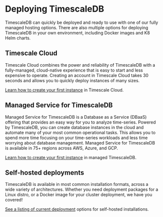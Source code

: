 # Deploying TimescaleDB

TimescaleDB can quickly be deployed and ready to use with one of our
fully managed hosting options. There are also multiple options for
deploying TimescaleDB in your own environment, including Docker images
and K8 Helm charts.

## Timescale Cloud

Timescale Cloud combines the power and reliability of TimescaleDB with a
fully-managed, cloud-native experience that is easy to start and less expensive
to operate. Creating an account in Timescale Cloud takes 30 seconds and allows
you to quickly deploy instances of many sizes.

[Learn how to create your first instance][timescale-cloud] in Timescale Cloud.


## Managed Service for TimescaleDB

Managed Service for TimescaleDB is a Database as a Service (DBaaS) offering that provides an easy
way for you to analyze time-series. Powered by TimescaleDB, you can create database
 instances in the cloud and automate many of your most common operational tasks.
 This allows you to spend more time focusing on your time-series workloads and less
 time worrying about database management. Managed Service for TimescaleDB is available in 75+
 regions across AWS, Azure, and GCP.

[Learn how to create your first instance][timescale-mst] in managed TimescaleDB.

## Self-hosted deployments

TimescaleDB is available in most common installation formats, across a wide
variety of architectures. Whether you need deployment packages for a Linux
distro, or a Docker image for your cluster deployment, we have you covered!

[See a listing of current deployment][self-hosted] options for self-hosted installations.


[timescale-cloud]: /install/latest/installation-cloud/
[timescale-mst]: /install/latest/installation-mst/
[self-hosted]: /install/latest/self-hosted/
